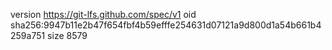 version https://git-lfs.github.com/spec/v1
oid sha256:9947b11e2b47f654fbf4b59efffe254631d07121a9d800d1a54b661b4259a751
size 8579

